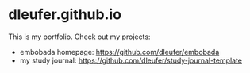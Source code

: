 # dleufer.github.io
This is my portfolio. Check out my projects:

* embobada homepage: https://github.com/dleufer/embobada
* my study journal: https://github.com/dleufer/study-journal-template

